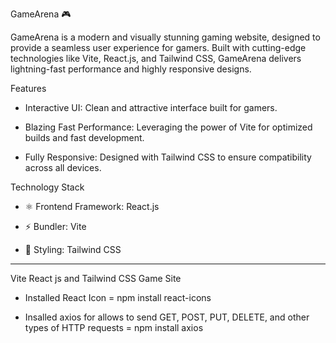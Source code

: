 GameArena 🎮

GameArena is a modern and visually stunning gaming website, designed to provide a seamless user experience for gamers. Built with cutting-edge technologies like Vite, React.js, and Tailwind CSS, GameArena delivers lightning-fast performance and highly responsive designs.

Features

* Interactive UI: Clean and attractive interface built for gamers.

* Blazing Fast Performance: Leveraging the power of Vite for optimized builds and fast development.

* Fully Responsive: Designed with Tailwind CSS to ensure compatibility across all devices.

Technology Stack

* ⚛️ Frontend Framework: React.js

* ⚡ Bundler: Vite

* 🎨 Styling: Tailwind CSS

************************************************************************

Vite React js and  Tailwind CSS Game Site

* Installed React Icon = npm install react-icons

* Insalled axios for allows to send GET, POST, PUT, DELETE, and other types of HTTP requests = npm install axios
